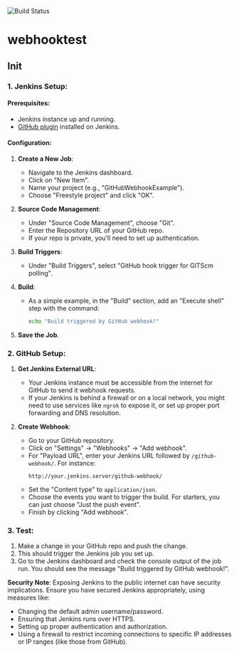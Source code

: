 ![Build Status](http://autan.a8.wob38.archam.de:28080/buildStatus/icon?job=GitHubWebhookExample)

# webhooktest

## Init

### 1. Jenkins Setup:

#### Prerequisites:

- Jenkins instance up and running.
- [GitHub plugin](https://plugins.jenkins.io/github/) installed on Jenkins.

#### Configuration:

1. **Create a New Job**:
   - Navigate to the Jenkins dashboard.
   - Click on "New Item".
   - Name your project (e.g., "GitHubWebhookExample").
   - Choose "Freestyle project" and click "OK".

2. **Source Code Management**:
   - Under "Source Code Management", choose "Git".
   - Enter the Repository URL of your GitHub repo.
   - If your repo is private, you'll need to set up authentication.

3. **Build Triggers**:
   - Under "Build Triggers", select "GitHub hook trigger for GITScm polling".

4. **Build**:
   - As a simple example, in the "Build" section, add an "Execute shell" step with the command:
     ```bash
     echo "Build triggered by GitHub webhook!"
     ```

5. **Save the Job**.

### 2. GitHub Setup:

1. **Get Jenkins External URL**:
   - Your Jenkins instance must be accessible from the internet for GitHub to send it webhook requests.
   - If your Jenkins is behind a firewall or on a local network, you might need to use services like `ngrok` to expose it, or set up proper port forwarding and DNS resolution.

2. **Create Webhook**:
   - Go to your GitHub repository.
   - Click on "Settings" → "Webhooks" → "Add webhook".
   - For "Payload URL", enter your Jenkins URL followed by `/github-webhook/`. For instance:
     ```
     http://your.jenkins.server/github-webhook/
     ```
   - Set the "Content type" to `application/json`.
   - Choose the events you want to trigger the build. For starters, you can just choose "Just the push event".
   - Finish by clicking "Add webhook".

### 3. Test:

1. Make a change in your GitHub repo and push the change.
2. This should trigger the Jenkins job you set up.
3. Go to the Jenkins dashboard and check the console output of the job run. You should see the message "Build triggered by GitHub webhook!".

**Security Note**: Exposing Jenkins to the public internet can have security implications. Ensure you have secured Jenkins appropriately, using measures like:
- Changing the default admin username/password.
- Ensuring that Jenkins runs over HTTPS.
- Setting up proper authentication and authorization.
- Using a firewall to restrict incoming connections to specific IP addresses or IP ranges (like those from GitHub).
